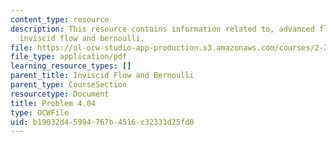 ```yaml
---
content_type: resource
description: This resource contains information related to, advanced fluid mechanics,
  inviscid flow and bernoulli.
file: https://ol-ocw-studio-app-production.s3.amazonaws.com/courses/2-25-advanced-fluid-mechanics-fall-2013/b19032d45994767b4516c32331d25fd0_MIT2_25F13_Shapi4.04_Prob.pdf
file_type: application/pdf
learning_resource_types: []
parent_title: Inviscid Flow and Bernoulli
parent_type: CourseSection
resourcetype: Document
title: Problem 4.04
type: OCWFile
uid: b19032d4-5994-767b-4516-c32331d25fd0
---
```

